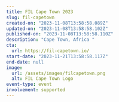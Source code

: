 ```yaml
---
title: FIL Cape Town 2023
slug: fil-capetown
created-on: "2023-11-08T13:58:58.089Z"
updated-on: "2023-11-08T13:58:58.102Z"
published-on: "2023-11-08T13:58:58.110Z"
description: "Cape Town, Africa "
cta:
  url: https://fil-capetown.io/
start-date: "2023-11-21T13:58:58.117Z"
end-date: null
image:
  url: /assets/images/filcapetown.png
  alt: FIL Cape Town Logo
event-type: event
involvement: supported
---
```


